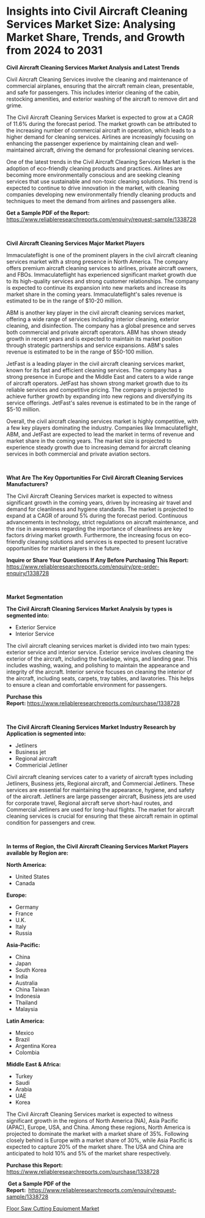 <p><h1>Insights into Civil Aircraft Cleaning Services Market Size: Analysing Market Share, Trends, and Growth from 2024 to 2031</h1></p><p><strong>Civil Aircraft Cleaning Services Market Analysis and Latest Trends</strong></p>
<p><p>Civil Aircraft Cleaning Services involve the cleaning and maintenance of commercial airplanes, ensuring that the aircraft remain clean, presentable, and safe for passengers. This includes interior cleaning of the cabin, restocking amenities, and exterior washing of the aircraft to remove dirt and grime.</p><p>The Civil Aircraft Cleaning Services Market is expected to grow at a CAGR of 11.6% during the forecast period. The market growth can be attributed to the increasing number of commercial aircraft in operation, which leads to a higher demand for cleaning services. Airlines are increasingly focusing on enhancing the passenger experience by maintaining clean and well-maintained aircraft, driving the demand for professional cleaning services.</p><p>One of the latest trends in the Civil Aircraft Cleaning Services Market is the adoption of eco-friendly cleaning products and practices. Airlines are becoming more environmentally conscious and are seeking cleaning services that use sustainable and non-toxic cleaning solutions. This trend is expected to continue to drive innovation in the market, with cleaning companies developing new environmentally friendly cleaning products and techniques to meet the demand from airlines and passengers alike.</p></p>
<p><strong>Get a Sample PDF of the Report:&nbsp;</strong> <a href="https://www.reliableresearchreports.com/enquiry/request-sample/1338728">https://www.reliableresearchreports.com/enquiry/request-sample/1338728</a></p>
<p>&nbsp;</p>
<p><strong>Civil Aircraft Cleaning Services Major Market Players</strong></p>
<p><p>Immaculateflight is one of the prominent players in the civil aircraft cleaning services market with a strong presence in North America. The company offers premium aircraft cleaning services to airlines, private aircraft owners, and FBOs. Immaculateflight has experienced significant market growth due to its high-quality services and strong customer relationships. The company is expected to continue its expansion into new markets and increase its market share in the coming years. Immaculateflight's sales revenue is estimated to be in the range of $10-20 million.</p><p>ABM is another key player in the civil aircraft cleaning services market, offering a wide range of services including interior cleaning, exterior cleaning, and disinfection. The company has a global presence and serves both commercial and private aircraft operators. ABM has shown steady growth in recent years and is expected to maintain its market position through strategic partnerships and service expansions. ABM's sales revenue is estimated to be in the range of $50-100 million.</p><p>JetFast is a leading player in the civil aircraft cleaning services market, known for its fast and efficient cleaning services. The company has a strong presence in Europe and the Middle East and caters to a wide range of aircraft operators. JetFast has shown strong market growth due to its reliable services and competitive pricing. The company is projected to achieve further growth by expanding into new regions and diversifying its service offerings. JetFast's sales revenue is estimated to be in the range of $5-10 million.</p><p>Overall, the civil aircraft cleaning services market is highly competitive, with a few key players dominating the industry. Companies like Immaculateflight, ABM, and JetFast are expected to lead the market in terms of revenue and market share in the coming years. The market size is projected to experience steady growth due to increasing demand for aircraft cleaning services in both commercial and private aviation sectors.</p></p>
<p>&nbsp;</p>
<p><strong>What Are The Key Opportunities For Civil Aircraft Cleaning Services Manufacturers?</strong></p>
<p><p>The Civil Aircraft Cleaning Services market is expected to witness significant growth in the coming years, driven by increasing air travel and demand for cleanliness and hygiene standards. The market is projected to expand at a CAGR of around 5% during the forecast period. Continuous advancements in technology, strict regulations on aircraft maintenance, and the rise in awareness regarding the importance of cleanliness are key factors driving market growth. Furthermore, the increasing focus on eco-friendly cleaning solutions and services is expected to present lucrative opportunities for market players in the future.</p></p>
<p><strong>Inquire or Share Your Questions If Any Before Purchasing This Report:</strong> <a href="https://www.reliableresearchreports.com/enquiry/pre-order-enquiry/1338728">https://www.reliableresearchreports.com/enquiry/pre-order-enquiry/1338728</a></p>
<p>&nbsp;</p>
<p><strong>Market Segmentation</strong></p>
<p><strong>The Civil Aircraft Cleaning Services Market Analysis by types is segmented into:</strong></p>
<p><ul><li>Exterior Service</li><li>Interior Service</li></ul></p>
<p><p>The civil aircraft cleaning services market is divided into two main types: exterior service and interior service. Exterior service involves cleaning the exterior of the aircraft, including the fuselage, wings, and landing gear. This includes washing, waxing, and polishing to maintain the appearance and integrity of the aircraft. Interior service focuses on cleaning the interior of the aircraft, including seats, carpets, tray tables, and lavatories. This helps to ensure a clean and comfortable environment for passengers.</p></p>
<p><strong>Purchase this Report:&nbsp;</strong><a href="https://www.reliableresearchreports.com/purchase/1338728">https://www.reliableresearchreports.com/purchase/1338728</a></p>
<p>&nbsp;</p>
<p><strong>The Civil Aircraft Cleaning Services Market Industry Research by Application is segmented into:</strong></p>
<p><ul><li>Jetliners</li><li>Business jet</li><li>Regional aircraft</li><li>Commericial Jetliner</li></ul></p>
<p><p>Civil aircraft cleaning services cater to a variety of aircraft types including Jetliners, Business jets, Regional aircraft, and Commercial Jetliners. These services are essential for maintaining the appearance, hygiene, and safety of the aircraft. Jetliners are large passenger aircraft, Business jets are used for corporate travel, Regional aircraft serve short-haul routes, and Commercial Jetliners are used for long-haul flights. The market for aircraft cleaning services is crucial for ensuring that these aircraft remain in optimal condition for passengers and crew.</p></p>
<p>&nbsp;</p>
<p><strong>In terms of Region, the Civil Aircraft Cleaning Services Market Players available by Region are:</strong></p>
<p>
    <p> <strong> North America: </strong>
        <ul>
            <li>United States</li>
            <li>Canada</li>
        </ul>
        </p> 
    <p> <strong> Europe: </strong>
        <ul>
            <li>Germany</li>
            <li>France</li>
            <li>U.K.</li>
            <li>Italy</li>
            <li>Russia</li>
        </ul>
        </p> 
    <p> <strong> Asia-Pacific: </strong>
        <ul>
            <li>China</li>
            <li>Japan</li>
            <li>South Korea</li>
            <li>India</li>
            <li>Australia</li>
            <li>China Taiwan</li>
            <li>Indonesia</li>
            <li>Thailand</li>
            <li>Malaysia</li>
        </ul>
        </p> 
    <p> <strong> Latin America: </strong>
        <ul>
            <li>Mexico</li>
            <li>Brazil</li>
            <li>Argentina Korea</li>
            <li>Colombia</li>
        </ul>
        </p> 
    <p> <strong> Middle East & Africa: </strong>
        <ul>
            <li>Turkey</li>
            <li>Saudi</li>
            <li>Arabia</li>
            <li>UAE</li>
            <li>Korea</li>
        </ul>
    </p>
    </p>
<p><p>The Civil Aircraft Cleaning Services market is expected to witness significant growth in the regions of North America (NA), Asia Pacific (APAC), Europe, USA, and China. Among these regions, North America is projected to dominate the market with a market share of 35%. Following closely behind is Europe with a market share of 30%, while Asia Pacific is expected to capture 20% of the market share. The USA and China are anticipated to hold 10% and 5% of the market share respectively.</p></p>
<p><strong>Purchase this Report: </strong><a href="https://www.reliableresearchreports.com/purchase/1338728">https://www.reliableresearchreports.com/purchase/1338728</a></p>
<p>&nbsp;<strong>Get a Sample PDF of the Report:&nbsp;&nbsp;</strong><a href="https://www.reliableresearchreports.com/enquiry/request-sample/1338728">https://www.reliableresearchreports.com/enquiry/request-sample/1338728</a></p>
<p><strong></strong></p>
<p><p><a href="https://github.com/jodemen/Market-Research-Report-List-1/blob/main/floor-saw-cutting-equipment-market.md">Floor Saw Cutting Equipment Market</a></p></p>